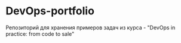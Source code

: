 # DevOps-portfolio
Репозиторий для хранения примеров задач из курса - "DevOps in practice: from code to sale"
